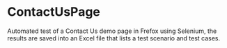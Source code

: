 # ContactUsPage

Automated test of a Contact Us demo page in Frefox using Selenium, the results are saved into an Excel file that lists a test scenario and test cases.

